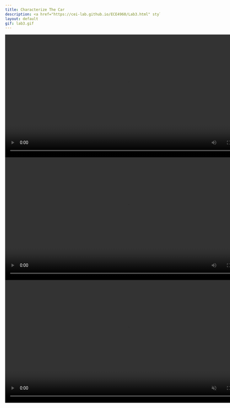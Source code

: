 ```yaml
---
title: Characterize The Car
description: <a href="https://cei-lab.github.io/ECE4960/Lab3.html" style="color:#FFCC00;">Lab 3</a>
layout: default
gif: lab3.gif
---
```


<center><video controls width="800"><source src="/ECE4960/assets/videos/simulation.mov"></video></center>

<center><video autoplay loop width="800"><source src="/ECE4960/assets/videos/simulation.mov"></video></center>

<center><video autoplay loop muted inline width="800"><source src="/ECE4960/assets/videos/simulation.mov"></video></center>
